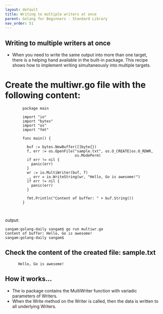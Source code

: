 ```yaml
---
layout: default
title: Writing to multiple writers at once
parent: Golang for Beginners - Standard Library
nav_order: 51
---
```


## Writing to multiple writers at once

- When you need to write the same output into more than one target, there is a helping hand available in the built-in package. 
This recipe shows how to implement writing simultaneously into multiple targets.

# Create the multiwr.go file with the following content:
```
        package main

        import "io"
        import "bytes"
        import "os"
        import "fmt"

        func main() {

          buf := bytes.NewBuffer([]byte{})
          f, err := os.OpenFile("sample.txt", os.O_CREATE|os.O_RDWR,
                                os.ModePerm)
          if err != nil {
            panic(err)
          }
          wr := io.MultiWriter(buf, f)
          _, err = io.WriteString(wr, "Hello, Go is awesome!")
          if err != nil {
            panic(err)
          }

          fmt.Println("Content of buffer: " + buf.String())
        }



```
output:
```
sangam:golang-daily sangam$ go run multiwr.go
Content of buffer: Hello, Go is awesome!
sangam:golang-daily sangam$ 

```
## Check the content of the created file: sample.txt
```
      Hello, Go is awesome!
```
## How it works...

- The io package contains the MultiWriter function with variadic parameters of  Writers. 
- When the Write method on the Writer is called, then the data is written to all underlying Writers.
